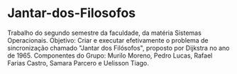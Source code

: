 # Jantar-dos-Filosofos

Trabalho do segundo semestre da faculdade, da matéria Sistemas Operacionais. 
Objetivo: Criar e executar efetivamente o problema de sincronização chamado "Jantar dos Filósofos", proposto por Dijkstra no ano de 1965.
Componentes do Grupo: Murilo Moreno, Pedro Lucas, Rafael Farias Castro, Samara Parcero e Uelisson Tiago.
